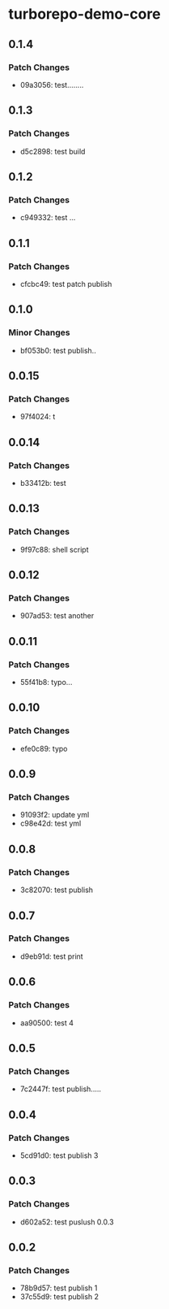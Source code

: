 # turborepo-demo-core

## 0.1.4

### Patch Changes

- 09a3056: test........

## 0.1.3

### Patch Changes

- d5c2898: test build

## 0.1.2

### Patch Changes

- c949332: test ...

## 0.1.1

### Patch Changes

- cfcbc49: test patch publish

## 0.1.0

### Minor Changes

- bf053b0: test publish..

## 0.0.15

### Patch Changes

- 97f4024: t

## 0.0.14

### Patch Changes

- b33412b: test

## 0.0.13

### Patch Changes

- 9f97c88: shell script

## 0.0.12

### Patch Changes

- 907ad53: test another

## 0.0.11

### Patch Changes

- 55f41b8: typo...

## 0.0.10

### Patch Changes

- efe0c89: typo

## 0.0.9

### Patch Changes

- 91093f2: update yml
- c98e42d: test yml

## 0.0.8

### Patch Changes

- 3c82070: test publish

## 0.0.7

### Patch Changes

- d9eb91d: test print

## 0.0.6

### Patch Changes

- aa90500: test 4

## 0.0.5

### Patch Changes

- 7c2447f: test publish.....

## 0.0.4

### Patch Changes

- 5cd91d0: test publish 3

## 0.0.3

### Patch Changes

- d602a52: test puslush 0.0.3

## 0.0.2

### Patch Changes

- 78b9d57: test publish 1
- 37c55d9: test publish 2
